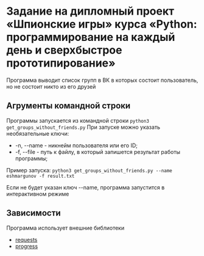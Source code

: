 # Задание на дипломный проект «Шпионские игры» курса «Python: программирование на каждый день и сверхбыстрое прототипирование»
Программа выводит список групп в ВК в которых состоит пользователь, но не состоит никто из его друзей

## Агрументы командной строки
Программы запускается из командной строки `python3 get_groups_without_friends.py`
При запуске можно указать необязательные ключи:
* -n, --name - никнейм пользователя или его ID;
* -f, --file - путь к файлу, в который запишется результат работы программы;

Пример запуска:
`python3 get_groups_without_friends.py --name eshmargunov -f result.txt`

Если не будет указан ключ --name, программа запустится в интерактивном режиме

## Зависимости
Программа использует внешние библиотеки
* [requests](https://github.com/psf/requests)
* [progress](https://github.com/verigak/progress/)
